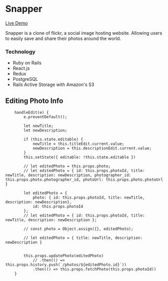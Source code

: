 # Snapper

[Live Demo](https://snapper-app.herokuapp.com/#/)

Snapper is a clone of flickr, a social image hosting website. Allowing users to easily save and share their photos around the world.

### Technology 
* Ruby on Rails
* React.js
* Redux
* PostgreSQL
* Rails Active Storage with Amazon's S3

## Editing Photo Info
```
    handleEdit(e) {
        e.preventDefault();

        let newTitle;
        let newDescription;

        if (this.state.editable) {
            newTitle = this.titleEdit.current.value;
            newDescription = this.descriptionEdit.current.value;
        }
        this.setState({ editable: !this.state.editable })

        // let editedPhoto = this.props.photo;
        // let editedPhoto = { id: this.props.photoId, title: newTitle, description: newDescription, photographer_id: this.props.photo.photographer_id, photoUrl: this.props.photo.photoUrl }

        let editedPhoto = { 
            photo: { id: this.props.photoId, title: newTitle, description: newDescription},
            id: this.props.photoId
        };
        // let editedPhoto = { id: this.props.photoId, title: newTitle, description: newDescription };

        // const photo = Object.assign({}, editedPhoto);

        // let editedPhoto = { title: newTitle, description: newDescription }


        this.props.updatePhoto(editedPhoto)
            // .then(() => this.props.history.push(`/photos/${editedPhoto.id}`))
            .then(() => this.props.fetchPhoto(this.props.photoId))
    }
```
